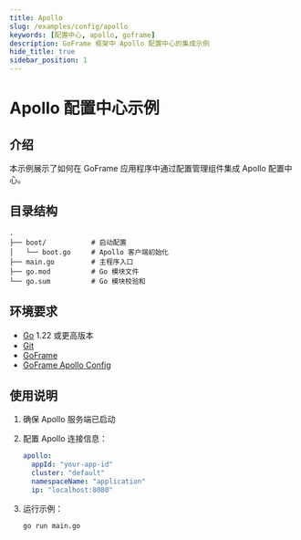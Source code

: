 ```yaml
---
title: Apollo
slug: /examples/config/apollo
keywords: [配置中心, apollo, goframe]
description: GoFrame 框架中 Apollo 配置中心的集成示例
hide_title: true
sidebar_position: 1
---
```


# Apollo 配置中心示例

## 介绍

本示例展示了如何在 GoFrame 应用程序中通过配置管理组件集成 Apollo 配置中心。


## 目录结构

```
.
├── boot/           # 启动配置
│   └── boot.go     # Apollo 客户端初始化
├── main.go         # 主程序入口
├── go.mod          # Go 模块文件
└── go.sum          # Go 模块校验和
```

## 环境要求

- [Go](https://golang.org/dl/) 1.22 或更高版本
- [Git](https://git-scm.com/downloads)
- [GoFrame](https://goframe.org)
- [GoFrame Apollo Config](https://github.com/gogf/gf/tree/master/contrib/config/apollo)

## 使用说明

1. 确保 Apollo 服务端已启动

2. 配置 Apollo 连接信息：
   ```yaml
   apollo:
     appId: "your-app-id"
     cluster: "default"
     namespaceName: "application"
     ip: "localhost:8080"
   ```

3. 运行示例：
   ```bash
   go run main.go
   ```
